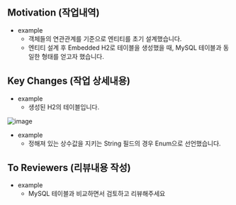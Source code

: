 
## Motivation (작업내역)
* example
  * 객체들의 연관관계를 기준으로 엔티티를 초기 설계했습니다.
  * 엔티티 설계 후 Embedded H2로 테이블을 생성했을 때, MySQL 테이블과 동일한 형태를 얻고자 했습니다.


## Key Changes (작업 상세내용)
* example
  * 생성된 H2의 테이블입니다.

![image](https://user-images.githubusercontent.com/110509654/216828670-8460a3bd-5b7c-466f-ad3a-e53787afc26a.png)
* example
  * 정해져 있는 상수값을 지키는 String 필드의 경우 Enum으로 선언했습니다.


## To Reviewers (리뷰내용 작성)
* example
  * MySQL 테이블과 비교하면서 검토하고 리뷰해주세요
